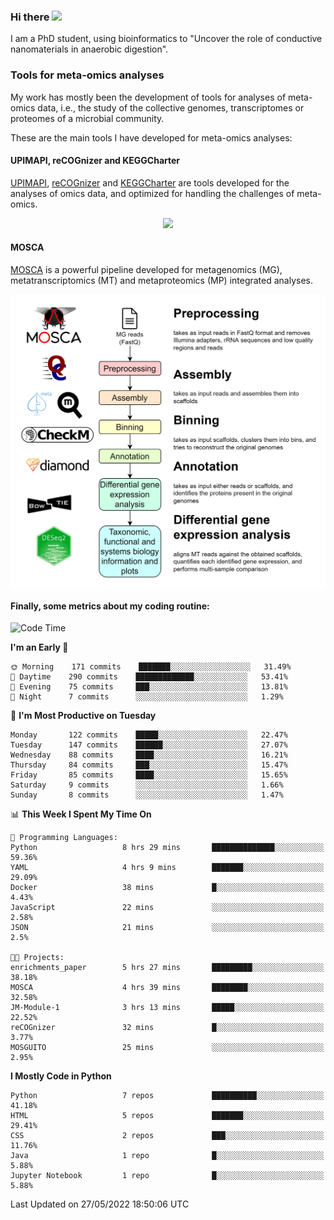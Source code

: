 ### Hi there <img src="https://media.giphy.com/media/hvRJCLFzcasrR4ia7z/giphy.gif" width="25px">

I am a PhD student, using bioinformatics to "Uncover the role of conductive nanomaterials in anaerobic digestion".

### Tools for meta-omics analyses

My work has mostly been the development of tools for analyses of meta-omics data, i.e., the study of the collective genomes, transcriptomes or proteomes of a microbial community.

These are the main tools I have developed for meta-omics analyses:

#### UPIMAPI, reCOGnizer and KEGGCharter

[UPIMAPI](https://github.com/iquasere/UPIMAPI), [reCOGnizer](https://github.com/iquasere/reCOGnizer) and [KEGGCharter](https://github.com/iquasere/KEGGCharter) are tools developed for the analyses of omics data, and optimized for handling the challenges of meta-omics.

<p align="center">
    <img src="assets/annotation_paper.png">
</p>

#### MOSCA

[MOSCA](https://github.com/iquasere/MOSCA) is a powerful pipeline developed for metagenomics (MG), metatranscriptomics (MT) and metaproteomics (MP) integrated analyses.

<p align="center">
    <img src="assets/mosca_workflow.png" align="center" width="700">
</p>


#### Finally, some metrics about my coding routine:

<!--START_SECTION:waka-->
![Code Time](http://img.shields.io/badge/Code%20Time-0%20secs-blue)

**I'm an Early 🐤** 

```text
🌞 Morning    171 commits    ███████░░░░░░░░░░░░░░░░░░   31.49% 
🌆 Daytime    290 commits    █████████████░░░░░░░░░░░░   53.41% 
🌃 Evening    75 commits     ███░░░░░░░░░░░░░░░░░░░░░░   13.81% 
🌙 Night      7 commits      ░░░░░░░░░░░░░░░░░░░░░░░░░   1.29%

```
📅 **I'm Most Productive on Tuesday** 

```text
Monday       122 commits    █████░░░░░░░░░░░░░░░░░░░░   22.47% 
Tuesday      147 commits    ██████░░░░░░░░░░░░░░░░░░░   27.07% 
Wednesday    88 commits     ████░░░░░░░░░░░░░░░░░░░░░   16.21% 
Thursday     84 commits     ███░░░░░░░░░░░░░░░░░░░░░░   15.47% 
Friday       85 commits     ████░░░░░░░░░░░░░░░░░░░░░   15.65% 
Saturday     9 commits      ░░░░░░░░░░░░░░░░░░░░░░░░░   1.66% 
Sunday       8 commits      ░░░░░░░░░░░░░░░░░░░░░░░░░   1.47%

```


📊 **This Week I Spent My Time On** 

```text
💬 Programming Languages: 
Python                   8 hrs 29 mins       ██████████████░░░░░░░░░░░   59.36% 
YAML                     4 hrs 9 mins        ███████░░░░░░░░░░░░░░░░░░   29.09% 
Docker                   38 mins             █░░░░░░░░░░░░░░░░░░░░░░░░   4.43% 
JavaScript               22 mins             ░░░░░░░░░░░░░░░░░░░░░░░░░   2.58% 
JSON                     21 mins             ░░░░░░░░░░░░░░░░░░░░░░░░░   2.5%

🐱‍💻 Projects: 
enrichments_paper        5 hrs 27 mins       █████████░░░░░░░░░░░░░░░░   38.18% 
MOSCA                    4 hrs 39 mins       ████████░░░░░░░░░░░░░░░░░   32.58% 
JM-Module-1              3 hrs 13 mins       █████░░░░░░░░░░░░░░░░░░░░   22.52% 
reCOGnizer               32 mins             █░░░░░░░░░░░░░░░░░░░░░░░░   3.77% 
MOSGUITO                 25 mins             ░░░░░░░░░░░░░░░░░░░░░░░░░   2.95%

```

**I Mostly Code in Python** 

```text
Python                   7 repos             ██████████░░░░░░░░░░░░░░░   41.18% 
HTML                     5 repos             ███████░░░░░░░░░░░░░░░░░░   29.41% 
CSS                      2 repos             ███░░░░░░░░░░░░░░░░░░░░░░   11.76% 
Java                     1 repo              █░░░░░░░░░░░░░░░░░░░░░░░░   5.88% 
Jupyter Notebook         1 repo              █░░░░░░░░░░░░░░░░░░░░░░░░   5.88%

```



 Last Updated on 27/05/2022 18:50:06 UTC
<!--END_SECTION:waka-->
